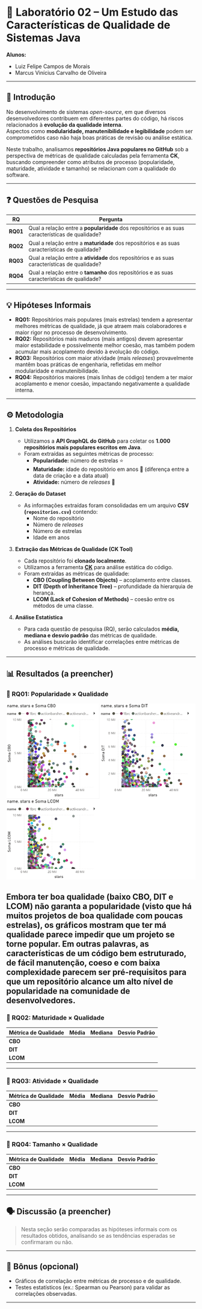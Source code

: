 # 🧪 Laboratório 02 – Um Estudo das Características de Qualidade de Sistemas Java

**Alunos:**  
- Luiz Felipe Campos de Morais  
- Marcus Vinícius Carvalho de Oliveira  

---

## 📌 Introdução
No desenvolvimento de sistemas *open-source*, em que diversos desenvolvedores contribuem em diferentes partes do código, há riscos relacionados à **evolução da qualidade interna**.  
Aspectos como **modularidade, manutenibilidade e legibilidade** podem ser comprometidos caso não haja boas práticas de revisão ou análise estática.  

Neste trabalho, analisamos **repositórios Java populares no GitHub** sob a perspectiva de métricas de qualidade calculadas pela ferramenta **CK**, buscando compreender como atributos de processo (popularidade, maturidade, atividade e tamanho) se relacionam com a qualidade do software.  

---

## ❓ Questões de Pesquisa

| RQ | Pergunta |
|----|----------|
| **RQ01** | Qual a relação entre a **popularidade** dos repositórios e as suas características de qualidade? |
| **RQ02** | Qual a relação entre a **maturidade** dos repositórios e as suas características de qualidade? |
| **RQ03** | Qual a relação entre a **atividade** dos repositórios e as suas características de qualidade? |
| **RQ04** | Qual a relação entre o **tamanho** dos repositórios e as suas características de qualidade? |

---

## 💡 Hipóteses Informais

- **RQ01:** Repositórios mais populares (mais estrelas) tendem a apresentar melhores métricas de qualidade, já que atraem mais colaboradores e maior rigor no processo de desenvolvimento.  
- **RQ02:** Repositórios mais maduros (mais antigos) devem apresentar maior estabilidade e possivelmente melhor coesão, mas também podem acumular mais acoplamento devido à evolução do código.  
- **RQ03:** Repositórios com maior atividade (mais *releases*) provavelmente mantêm boas práticas de engenharia, refletidas em melhor modularidade e manutenibilidade.  
- **RQ04:** Repositórios maiores (mais linhas de código) tendem a ter maior acoplamento e menor coesão, impactando negativamente a qualidade interna.  

---

## ⚙️ Metodologia

1. **Coleta dos Repositórios**  
   - Utilizamos a **API GraphQL do GitHub** para coletar os **1.000 repositórios mais populares escritos em Java**.  
   - Foram extraídas as seguintes métricas de processo:  
     - **Popularidade:** número de estrelas ⭐  
     - **Maturidade:** idade do repositório em anos 📅 (diferença entre a data de criação e a data atual)  
     - **Atividade:** número de *releases* 🚀  

2. **Geração do Dataset**  
   - As informações extraídas foram consolidadas em um arquivo **CSV (`repositorios.csv`)** contendo:  
     - Nome do repositório  
     - Número de *releases*  
     - Número de estrelas  
     - Idade em anos  

3. **Extração das Métricas de Qualidade (CK Tool)**  
   - Cada repositório foi **clonado localmente**.  
   - Utilizamos a ferramenta **[CK](https://github.com/mauricioaniche/ck)** para análise estática do código.  
   - Foram extraídas as métricas de qualidade:  
     - **CBO (Coupling Between Objects)** – acoplamento entre classes.  
     - **DIT (Depth of Inheritance Tree)** – profundidade da hierarquia de herança.  
     - **LCOM (Lack of Cohesion of Methods)** – coesão entre os métodos de uma classe.  

4. **Análise Estatística**  
   - Para cada questão de pesquisa (RQ), serão calculados **média, mediana e desvio padrão** das métricas de qualidade.  
   - As análises buscarão identificar correlações entre métricas de processo e métricas de qualidade.  

---

## 📊 Resultados (a preencher)

### 🔹 RQ01: Popularidade × Qualidade

![RQ01](./img/RQ01.png)

Embora ter boa qualidade (baixo CBO, DIT e LCOM) não garanta a popularidade (visto que há muitos projetos de boa qualidade com poucas estrelas), os gráficos mostram que ter má qualidade parece impedir que um projeto se torne popular.
Em outras palavras, as características de um código bem estruturado, de fácil manutenção, coeso e com baixa complexidade parecem ser pré-requisitos para que um repositório alcance um alto nível de popularidade na comunidade de desenvolvedores.
---

### 🔹 RQ02: Maturidade × Qualidade
| Métrica de Qualidade | Média | Mediana | Desvio Padrão |
|-----------------------|-------|---------|---------------|
| **CBO**              |       |         |               |
| **DIT**              |       |         |               |
| **LCOM**             |       |         |               |

---

### 🔹 RQ03: Atividade × Qualidade
| Métrica de Qualidade | Média | Mediana | Desvio Padrão |
|-----------------------|-------|---------|---------------|
| **CBO**              |       |         |               |
| **DIT**              |       |         |               |
| **LCOM**             |       |         |               |

---

### 🔹 RQ04: Tamanho × Qualidade
| Métrica de Qualidade | Média | Mediana | Desvio Padrão |
|-----------------------|-------|---------|---------------|
| **CBO**              |       |         |               |
| **DIT**              |       |         |               |
| **LCOM**             |       |         |               |

---

## 🗣️ Discussão (a preencher)
> Nesta seção serão comparadas as hipóteses informais com os resultados obtidos, analisando se as tendências esperadas se confirmaram ou não.  

---

## 🎁 Bônus (opcional)
- Gráficos de correlação entre métricas de processo e de qualidade.  
- Testes estatísticos (ex.: Spearman ou Pearson) para validar as correlações observadas.  

---

